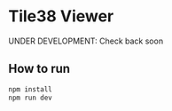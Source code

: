 # Tile38 Viewer

UNDER DEVELOPMENT: Check back soon

## How to run

```bash
npm install
npm run dev
```
